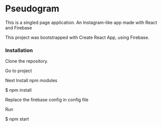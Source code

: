 # Pseudogram

This is a singled page application. An Instagram-like app made with React and Firebase

This project was bootstrapped with Create React App, using Firebase.

### Installation

Clone the repository.

Go to project

Next Install npm modules

$ npm install

Replace the firebase config in config file

Run

$ npm start

